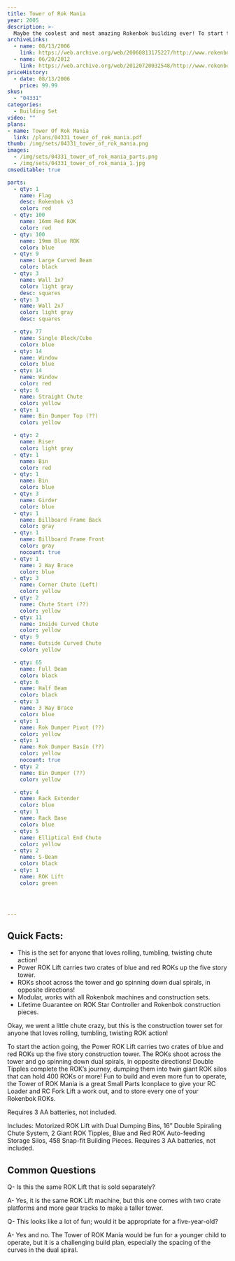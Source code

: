 ```yaml
---
title: Tower of Rok Mania
year: 2005
description: >-
  Maybe the coolest and most amazing Rokenbok building ever! To start the action, the included Power ROK Lift carries blue and red ROKs up this five story tower. Watch as the ROKs go spinning down Dual Spirals, in opposite directions! Double Tipples complete the ROK’s journey, dumping them into twin Giant ROK Silos that can hold 400 ROKs or more! Fun to build and even more fun to operate, the Tower of ROK Mania is the best place to give your RC Loader and RC Fork Lift a work out, and to store every one of your Rokenbok ROKs.
archiveLinks:
  - name: 08/13/2006
    link: https://web.archive.org/web/20060813175227/http://www.rokenbok.com/catalog/pd_bs_TowerMania.html
  - name: 06/20/2012
    link: https://web.archive.org/web/20120720032548/http://www.rokenbok.com/estore/construction/tower-rok-mania
priceHistory:
  - date: 08/13/2006
    price: 99.99
skus:
  - "04331"
categories: 
  - Building Set
video: ""
plans:
- name: Tower Of Rok Mania
  link: /plans/04331_tower_of_rok_mania.pdf
thumb: /img/sets/04331_tower_of_rok_mania.png
images:
  - /img/sets/04331_tower_of_rok_mania_parts.png
  - /img/sets/04331_tower_of_rok_mania_1.jpg
cmseditable: true

parts:
  - qty: 1
    name: Flag
    desc: Rokenbok v3
    color: red
  - qty: 100
    name: 16mm Red ROK
    color: red
  - qty: 100
    name: 19mm Blue ROK
    color: blue
  - qty: 9
    name: Large Curved Beam
    color: black
  - qty: 3
    name: Wall 1x7
    color: light gray
    desc: squares
  - qty: 3
    name: Wall 2x7
    color: light gray
    desc: squares

  - qty: 77
    name: Single Block/Cube
    color: blue
  - qty: 14
    name: Window
    color: blue
  - qty: 14
    name: Window
    color: red
  - qty: 6
    name: Straight Chute
    color: yellow
  - qty: 1
    name: Bin Dumper Top (??)
    color: yellow

  - qty: 2
    name: Riser
    color: light gray
  - qty: 1
    name: Bin
    color: red
  - qty: 1
    name: Bin
    color: blue
  - qty: 3
    name: Girder
    color: blue
  - qty: 1
    name: Billboard Frame Back
    color: gray
  - qty: 1
    name: Billboard Frame Front
    color: gray
    nocount: true
  - qty: 1
    name: 2 Way Brace
    color: blue
  - qty: 3
    name: Corner Chute (Left)
    color: yellow
  - qty: 2
    name: Chute Start (??)
    color: yellow
  - qty: 11
    name: Inside Curved Chute
    color: yellow
  - qty: 9
    name: Outside Curved Chute
    color: yellow

  - qty: 65
    name: Full Beam
    color: black
  - qty: 6
    name: Half Beam
    color: black
  - qty: 3
    name: 3 Way Brace
    color: blue
  - qty: 1
    name: Rok Dumper Pivot (??)
    color: yellow
  - qty: 1
    name: Rok Dumper Basin (??)
    color: yellow
    nocount: true
  - qty: 2
    name: Bin Dumper (??)
    color: yellow

  - qty: 4
    name: Rack Extender
    color: blue
  - qty: 1
    name: Rack Base
    color: blue
  - qty: 5
    name: Elliptical End Chute
    color: yellow
  - qty: 2
    name: S-Beam
    color: black
  - qty: 1
    name: ROK Lift
    color: green




---
```

## Quick Facts:
  - This is the set for anyone that loves rolling, tumbling, twisting chute action!
  - Power ROK Lift carries two crates of blue and red ROKs up the five story tower.
  - ROKs shoot across the tower and go spinning down dual spirals, in opposite directions!
  - Modular, works with all Rokenbok machines and construction sets.
  - Lifetime Guarantee on ROK Star Controller and Rokenbok construction pieces.

Okay, we went a little chute crazy, but this is the construction tower set for anyone that loves rolling, tumbling, twisting ROK action!

To start the action going, the Power ROK Lift carries two crates of blue and red ROKs up the five story construction tower. The ROKs shoot across the tower and go spinning down dual spirals, in opposite directions!  Double Tipples complete the ROK’s journey, dumping them into twin giant ROK silos that can hold 400 ROKs or more!  Fun to build and even more fun to operate, the Tower of ROK Mania is a great Small Parts Iconplace to give your RC Loader and RC Fork Lift a work out, and to store every one of your Rokenbok ROKs.

Requires 3 AA batteries, not included.

Includes: Motorized ROK Lift with Dual Dumping Bins, 16” Double Spiraling Chute System, 2 Giant ROK Tipples, Blue and Red ROK Auto-feeding Storage Silos, 458 Snap-fit Building Pieces. Requires 3 AA batteries, not included.

## Common Questions
Q- Is this the same ROK Lift that is sold separately?

A- Yes, it is the same ROK Lift machine, but this one comes with two crate platforms and more gear tracks to make a taller tower.

Q- This looks like a lot of fun; would it be appropriate for a five-year-old?

A- Yes and no.  The Tower of ROK Mania would be fun for a younger child to operate, but it is a challenging build plan, especially the spacing of the curves in the dual spiral.
